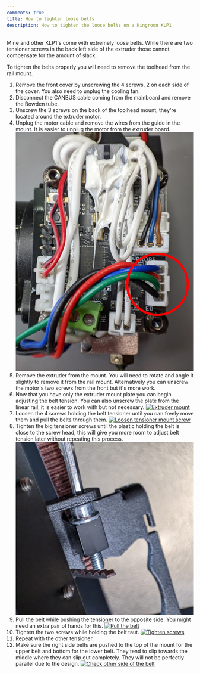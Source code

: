 ```yaml
---
comments: true
title: How to tighten loose belts
description: How to tighten the loose belts on a Kingroon KLP1
---
```


Mine and other KLP1's come with extremely loose belts. While there are two tensioner screws in the back left side of the extruder those cannot compensate for the amount of slack.

To tighten the belts properly you will need to remove the toolhead from the rail mount.

1. Remove the front cover by unscrewing the 4 screws, 2 on each side of the cover. You also need to unplug the cooling fan.
2. Disconnect the CANBUS cable coming from the mainboard and remove the Bowden tube.
3. Unscrew the 3 screws on the back of the toolhead mount, they're located around the extruder motor.
4. Unplug the motor cable and remove the wires from the guide in the mount. It is easier to unplug the motor from the extruder board.
[![Motor cable location](/images/issues/motor_cable.jpg)](/images/issues/motor_cable.jpg)
5. Remove the extruder from the mount. You will need to rotate and angle it slightly to remove it from the rail mount. Alternatively you can unscrew the motor's two screws from the front but it's more work.
6. Now that you have only the extruder mount plate you can begin adjusting the belt tension. You can also unscrew the plate from the linear rail, it is easier to work with but not necessary. 
[![Extruder mount](/images/issues/extruder_mount.jpg)](/images/issues/extruder_mount.jpg)
7. Loosen the 4 screws holding the belt tensioner until you can freely move them and pull the belts through them.
[![Loosen tensioner mount screw](/images/issues/loosen_screws.jpg)](/images/issues/loosen_screws.jpg)
8. Tighten the big tensioner screws until the plastic holding the belt is close to the screw head, this will give you more room to adjust belt tension later without repeating this process.
[![Belt tensioner screw](/images/issues/belt_tensioner.jpg)](/images/issues/belt_tensioner.jpg)
9. Pull the belt while pushing the tensioner to the opposite side. You might need an extra pair of hands for this.
[![Pull the belt](/images/issues/pull_belt.jpg)](/images/issues/pull_belt.jpg)
10. Tighten the two screws while holding the belt taut.
[![Tighten screws](/images/issues/tighten_screws.jpg)](/images/issues/tighten_screws.jpg)
11. Repeat with the other tensioner.
12. Make sure the right side belts are pushed to the top of the mount for the upper belt and bottom for the lower belt. They tend to slip towards the middle where they can slip out completely. They will not be perfectly parallel due to the design.
[![Check other side of the belt](/images/issues/check_other_side.jpg)](/images/issues/check_other_side.jpg)
